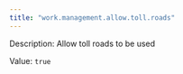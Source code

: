 ```yaml
---
title: "work.management.allow.toll.roads"
---
```


Description: Allow toll roads to be used

Value: `true`